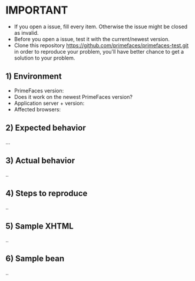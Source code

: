 # IMPORTANT 
- If you open a issue, fill every item. Otherwise the issue might be closed as invalid.
- Before you open a issue, test it with the current/newest version.
- Clone this repository https://github.com/primefaces/primefaces-test.git in order to reproduce your problem, you'll have better chance to get a solution to your problem.

## 1) Environment
- PrimeFaces version:
- Does it work on the newest PrimeFaces version?
- Application server + version:
- Affected browsers:

## 2) Expected behavior

...

## 3) Actual behavior

..

## 4) Steps to reproduce

.. 

## 5) Sample XHTML

..

## 6) Sample bean

..
